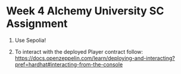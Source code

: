 # Week 4 Alchemy University SC Assignment

1. Use Sepolia!

2. To interact with the deployed Player contract follow:
https://docs.openzeppelin.com/learn/deploying-and-interacting?pref=hardhat#interacting-from-the-console

